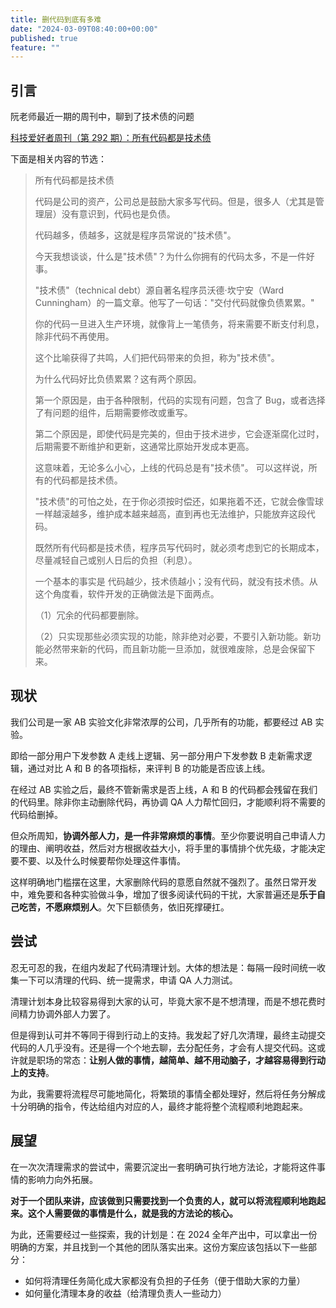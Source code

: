 ```yaml
---
title: 删代码到底有多难
date: "2024-03-09T08:40:00+00:00"
published: true
feature: ""
---
```


## 引言

阮老师最近一期的周刊中，聊到了技术债的问题

[科技爱好者周刊（第 292 期）：所有代码都是技术债](https://www.ruanyifeng.com/blog/2024/03/weekly-issue-292.html)

<!-- more -->

下面是相关内容的节选：

> 所有代码都是技术债
>
> 代码是公司的资产，公司总是鼓励大家多写代码。但是，很多人（尤其是管理层）没有意识到，代码也是负债。
>
> 代码越多，债越多，这就是程序员常说的"技术债"。
>
> 今天我想谈谈，什么是"技术债"？为什么你拥有的代码太多，不是一件好事。
>
> "技术债"（technical debt）源自著名程序员沃德·坎宁安（Ward Cunningham）的一篇文章。他写了一句话："交付代码就像负债累累。"
>
> 你的代码一旦进入生产环境，就像背上一笔债务，将来需要不断支付利息，除非代码不再使用。
>
> 这个比喻获得了共鸣，人们把代码带来的负担，称为"技术债"。
>
> 为什么代码好比负债累累？这有两个原因。
>
> 第一个原因是，由于各种限制，代码的实现有问题，包含了 Bug，或者选择了有问题的组件，后期需要修改或重写。
>
> 第二个原因是，即使代码是完美的，但由于技术进步，它会逐渐腐化过时，后期需要不断维护和更新，这通常比原始开发成本更高。
>
> 这意味着，无论多么小心，上线的代码总是有"技术债"。 可以这样说，所有的代码都是技术债。
>
> "技术债"的可怕之处，在于你必须按时偿还，如果拖着不还，它就会像雪球一样越滚越多，维护成本越来越高，直到再也无法维护，只能放弃这段代码。
>
> 既然所有代码都是技术债，程序员写代码时，就必须考虑到它的长期成本，尽量减轻自己或别人日后的负担（利息）。
>
> 一个基本的事实是 代码越少，技术债越小；没有代码，就没有技术债。从这个角度看，软件开发的正确做法是下面两点。
>
> （1）冗余的代码都要删除。
>
> （2）只实现那些必须实现的功能，除非绝对必要，不要引入新功能。新功能必然带来新的代码，而且新功能一旦添加，就很难废除，总是会保留下来。

## 现状

我们公司是一家 AB 实验文化非常浓厚的公司，几乎所有的功能，都要经过 AB 实验。

即给一部分用户下发参数 A 走线上逻辑、另一部分用户下发参数 B 走新需求逻辑，通过对比 A 和 B 的各项指标，来评判 B 的功能是否应该上线。

在经过 AB 实验之后，最终不管新需求是否上线，A 和 B 的代码都会残留在我们的代码里。除非你主动删除代码，再协调 QA 人力帮忙回归，才能顺利将不需要的代码给删掉。

但众所周知，**协调外部人力，是一件非常麻烦的事情**。至少你要说明自己申请人力的理由、阐明收益，然后对方根据收益大小，将手里的事情排个优先级，才能决定要不要、以及什么时候要帮你处理这件事情。

这样明确地门槛摆在这里，大家删除代码的意愿自然就不强烈了。虽然日常开发中，难免要和各种实验做斗争，增加了很多阅读代码的干扰，大家普遍还是**乐于自己吃苦，不愿麻烦别人**。欠下巨额债务，依旧死撑硬扛。

## 尝试

忍无可忍的我，在组内发起了代码清理计划。大体的想法是：每隔一段时间统一收集一下可以清理的代码、统一提需求，申请 QA 人力测试。

清理计划本身比较容易得到大家的认可，毕竟大家不是不想清理，而是不想花费时间精力协调外部人力罢了。

但是得到认可并不等同于得到行动上的支持。我发起了好几次清理，最终主动提交代码的人几乎没有。还是得一个个地去聊，去分配任务，才会有人提交代码。这或许就是职场的常态：**让别人做的事情，越简单、越不用动脑子，才越容易得到行动上的支持**。

为此，我需要将流程尽可能地简化，将繁琐的事情全都处理好，然后将任务分解成十分明确的指令，传达给组内对应的人，最终才能将整个流程顺利地跑起来。

## 展望

在一次次清理需求的尝试中，需要沉淀出一套明确可执行地方法论，才能将这件事情的影响力向外拓展。

**对于一个团队来讲，应该做到只需要找到一个负责的人，就可以将流程顺利地跑起来。这个人需要做的事情是什么，就是我的方法论的核心。**

为此，还需要经过一些探索，我的计划是：在 2024 全年产出中，可以拿出一份明确的方案，并且找到一个其他的团队落实出来。这份方案应该包括以下一些部分：

- 如何将清理任务简化成大家都没有负担的子任务（便于借助大家的力量）
- 如何量化清理本身的收益（给清理负责人一些动力）
